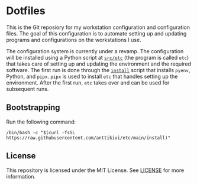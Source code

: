 # Dotfiles

This is the Git reposiory for my workstation configuration and configuration
files. The goal of this configuration is to automate setting up and updating
programs and configurations on the workstations I use.

The configuration system is currently under a revamp. The configuration will be
installed using a Python script at [`src/etc`](src/etc) (the program is called
`etc`) that takes care of setting up and updating the environment and the
required software. The first run is done through the [`install`](install) script
that installs `pyenv`, Python, and `pipx`. `pipx` is used to install `etc` that
handles setting up the environment. After the first run, `etc` takes over and
can be used for subsequent runs.

## Bootstrapping

Run the following command:

    /bin/bash -c "$(curl -fsSL https://raw.githubusercontent.com/anttikivi/etc/main/install)"

## License

This repository is licensed under the MIT License. See [LICENSE](LICENSE) for
more information.
